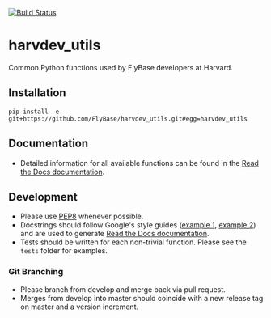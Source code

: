 [![Build Status](https://travis-ci.com/FlyBase/harvdev_utils.svg?branch=master)](https://travis-ci.com/FlyBase/harvdev_utils)
# harvdev_utils
Common Python functions used by FlyBase developers at Harvard.

## Installation
`pip install -e git+https://github.com/FlyBase/harvdev_utils.git#egg=harvdev_utils`

## Documentation
- Detailed information for all available functions can be found in the [Read the Docs documentation](https://harvdev-utils.readthedocs.io/en/latest/?).

## Development
- Please use [PEP8](https://www.python.org/dev/peps/pep-0008/) whenever possible. 
- Docstrings should follow Google's style guides ([example 1](https://sphinxcontrib-napoleon.readthedocs.io/en/latest/example_google.html), [example 2](http://google.github.io/styleguide/pyguide.html#38-comments-and-docstrings)) and are used to generate [Read the Docs documentation](https://harvdev-utils.readthedocs.io/en/latest/?).
- Tests should be written for each non-trivial function. Please see the `tests` folder for examples.

### Git Branching
- Please branch from develop and merge back via pull request.
- Merges from develop into master should coincide with a new release tag on master and a version increment.
